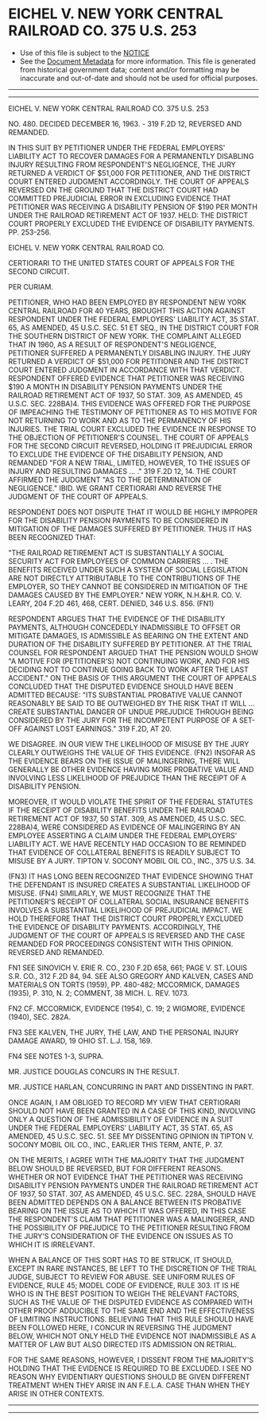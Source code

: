 ---
---

# EICHEL V. NEW YORK CENTRAL RAILROAD CO. 375 U.S. 253

* Use of this file is subject to the [NOTICE](https://github.com/publicdocs/notice/blob/master/NOTICE)
* See the [Document Metadata](../../../) for more information.
  This file is generated from historical government data; content and/or formatting may be inaccurate and out-of-date and should not be used for official purposes.

----------
----------

EICHEL V. NEW YORK CENTRAL RAILROAD CO. 375 U.S. 253

NO. 480.  DECIDED DECEMBER 16, 1963.  - 319 F.2D 12, REVERSED AND REMANDED.

IN THIS SUIT BY PETITIONER UNDER THE FEDERAL EMPLOYERS' LIABILITY ACT TO RECOVER DAMAGES FOR A PERMANENTLY DISABLING INJURY RESULTING FROM RESPONDENT'S NEGLIGENCE, THE JURY RETURNED A VERDICT OF $51,000 FOR PETITIONER, AND THE DISTRICT COURT ENTERED JUDGMENT ACCORDINGLY.  THE COURT OF APPEALS REVERSED ON THE GROUND THAT THE DISTRICT COURT HAD COMMITTED PREJUDICIAL ERROR IN EXCLUDING EVIDENCE THAT PETITIONER WAS RECEIVING A DISABILITY PENSION OF $190 PER MONTH UNDER THE RAILROAD RETIREMENT ACT OF 1937.  HELD:  THE DISTRICT COURT PROPERLY EXCLUDED THE EVIDENCE OF DISABILITY PAYMENTS.  PP. 253-256.

EICHEL V. NEW YORK CENTRAL RAILROAD CO.

CERTIORARI TO THE UNITED STATES COURT OF APPEALS FOR THE SECOND CIRCUIT.

PER CURIAM.

PETITIONER, WHO HAD BEEN EMPLOYED BY RESPONDENT NEW YORK CENTRAL RAILROAD FOR 40 YEARS, BROUGHT THIS ACTION AGAINST RESPONDENT UNDER THE FEDERAL EMPLOYERS' LIABILITY ACT, 35 STAT.  65, AS AMENDED, 45 U.S.C. SEC. 51 ET SEQ., IN THE DISTRICT COURT FOR THE SOUTHERN DISTRICT OF NEW YORK.  THE COMPLAINT ALLEGED THAT IN 1960, AS A RESULT OF RESPONDENT'S NEGLIGENCE, PETITIONER SUFFERED A PERMANENTLY DISABLING INJURY.  THE JURY RETURNED A VERDICT OF $51,000 FOR PETITIONER AND THE DISTRICT COURT ENTERED JUDGMENT IN ACCORDANCE WITH THAT VERDICT.  RESPONDENT OFFERED EVIDENCE THAT PETITIONER WAS RECEIVING $190 A MONTH IN DISABILITY PENSION PAYMENTS UNDER THE RAILROAD RETIREMENT ACT OF 1937, 50 STAT. 309, AS AMENDED, 45 U.S.C. SEC. 228BA)4.  THIS EVIDENCE WAS OFFERED FOR THE PURPOSE OF IMPEACHING THE TESTIMONY OF PETITIONER AS TO HIS MOTIVE FOR NOT RETURNING TO WORK AND AS TO THE PERMANENCY OF HIS INJURIES.  THE TRIAL COURT EXCLUDED THE EVIDENCE IN RESPONSE TO THE OBJECTION OF PETITIONER'S COUNSEL.  THE COURT OF APPEALS FOR THE SECOND CIRCUIT REVERSED, HOLDING IT PREJUDICIAL ERROR TO EXCLUDE THE EVIDENCE OF THE DISABILITY PENSION, AND REMANDED "FOR A NEW TRIAL, LIMITED, HOWEVER, TO THE ISSUES OF INJURY AND RESULTING DAMAGES  ...  ."  319 F.2D 12, 14.  THE COURT AFFIRMED THE JUDGMENT "AS TO THE DETERMINATION OF NEGLIGENCE."  IBID.  WE GRANT CERTIORARI AND REVERSE THE JUDGMENT OF THE COURT OF APPEALS.

RESPONDENT DOES NOT DISPUTE THAT IT WOULD BE HIGHLY IMPROPER FOR THE DISABILITY PENSION PAYMENTS TO BE CONSIDERED IN MITIGATION OF THE DAMAGES SUFFERED BY PETITIONER.  THUS IT HAS BEEN RECOGNIZED THAT:

"THE RAILROAD RETIREMENT ACT IS SUBSTANTIALLY A SOCIAL SECURITY ACT FOR EMPLOYEES OF COMMON CARRIERS  ...  .  THE BENEFITS RECEIVED UNDER SUCH A SYSTEM OF SOCIAL LEGISLATION ARE NOT DIRECTLY ATTRIBUTABLE TO THE CONTRIBUTIONS OF THE EMPLOYER, SO THEY CANNOT BE CONSIDERED IN MITIGATION OF THE DAMAGES CAUSED BY THE EMPLOYER."  NEW YORK, N.H.&H.R. CO. V. LEARY, 204 F.2D 461, 468, CERT. DENIED, 346 U.S. 856.  (FN1)

RESPONDENT ARGUES THAT THE EVIDENCE OF THE DISABILITY PAYMENTS, ALTHOUGH CONCEDEDLY INADMISSIBLE TO OFFSET OR MITIGATE DAMAGES, IS ADMISSIBLE AS BEARING ON THE EXTENT AND DURATION OF THE DISABILITY SUFFERED BY PETITIONER.  AT THE TRIAL COUNSEL FOR RESPONDENT ARGUED THAT THE PENSION WOULD SHOW "A MOTIVE FOR (PETITIONER'S) NOT CONTINUING WORK, AND FOR HIS DECIDING NOT TO CONTINUE GOING BACK TO WORK AFTER THE LAST ACCIDENT."  ON THE BASIS OF THIS ARGUMENT THE COURT OF APPEALS CONCLUDED THAT THE DISPUTED EVIDENCE SHOULD HAVE BEEN ADMITTED BECAUSE: "ITS SUBSTANTIAL PROBATIVE VALUE CANNOT REASONABLY BE SAID TO BE OUTWEIGHED BY THE RISK THAT IT WILL  ...  CREATE SUBSTANTIAL DANGER OF UNDUE PREJUDICE THROUGH BEING CONSIDERED BY THE JURY FOR THE INCOMPETENT PURPOSE OF A SET-OFF AGAINST LOST EARNINGS."  319 F.2D, AT 20.

WE DISAGREE.  IN OUR VIEW THE LIKELIHOOD OF MISUSE BY THE JURY CLEARLY OUTWEIGHS THE VALUE OF THIS EVIDENCE.  (FN2)  INSOFAR AS THE EVIDENCE BEARS ON THE ISSUE OF MALINGERING, THERE WILL GENERALLY BE OTHER EVIDENCE HAVING MORE PROBATIVE VALUE AND INVOLVING LESS LIKELIHOOD OF PREJUDICE THAN THE RECEIPT OF A DISABILITY PENSION.

MOREOVER, IT WOULD VIOLATE THE SPIRIT OF THE FEDERAL STATUTES IF THE RECEIPT OF DISABILITY BENEFITS UNDER THE RAILROAD RETIREMENT ACT OF 1937, 50 STAT. 309, AS AMENDED, 45 U.S.C. SEC. 228BA)4, WERE CONSIDERED AS EVIDENCE OF MALINGERING BY AN EMPLOYEE ASSERTING A CLAIM UNDER THE FEDERAL EMPLOYERS' LIABILITY ACT.  WE HAVE RECENTLY HAD OCCASION TO BE REMINDED THAT EVIDENCE OF COLLATERAL BENEFITS IS READILY SUBJECT TO MISUSE BY A JURY.  TIPTON V. SOCONY MOBIL OIL CO., INC., 375 U.S. 34.

(FN3)  IT HAS LONG BEEN RECOGNIZED THAT EVIDENCE SHOWING THAT THE DEFENDANT IS INSURED CREATES A SUBSTANTIAL LIKELIHOOD OF MISUSE.  (FN4) SIMILARLY, WE MUST RECOGNIZE THAT THE PETITIONER'S RECEIPT OF COLLATERAL SOCIAL INSURANCE BENEFITS INVOLVES A SUBSTANTIAL LIKELIHOOD OF PREJUDICIAL IMPACT.  WE HOLD THEREFORE THAT THE DISTRICT COURT PROPERLY EXCLUDED THE EVIDENCE OF DISABILITY PAYMENTS.  ACCORDINGLY, THE JUDGMENT OF THE COURT OF APPEALS IS REVERSED AND THE CASE REMANDED FOR PROCEEDINGS CONSISTENT WITH THIS OPINION.  REVERSED AND REMANDED.

FN1  SEE SINOVICH V. ERIE R. CO., 230 F.2D 658, 661; PAGE V. ST. LOUIS S.R. CO., 312 F.2D 84, 94.  SEE ALSO GREGORY AND KALVEN, CASES AND MATERIALS ON TORTS (1959), PP. 480-482; MCCORMICK, DAMAGES (1935), P. 310, N. 2; COMMENT, 38 MICH. L. REV. 1073.

FN2  CF. MCCORMICK, EVIDENCE (1954), C. 19; 2 WIGMORE, EVIDENCE (1940), SEC. 282A.

FN3  SEE KALVEN, THE JURY, THE LAW, AND THE PERSONAL INJURY DAMAGE AWARD, 19 OHIO ST. L.J. 158, 169.

FN4  SEE NOTES 1-3, SUPRA.

MR. JUSTICE DOUGLAS CONCURS IN THE RESULT.

MR. JUSTICE HARLAN, CONCURRING IN PART AND DISSENTING IN PART.

ONCE AGAIN, I AM OBLIGED TO RECORD MY VIEW THAT CERTIORARI SHOULD NOT HAVE BEEN GRANTED IN A CASE OF THIS KIND, INVOLVING ONLY A QUESTION OF THE ADMISSIBILITY OF EVIDENCE IN A SUIT UNDER THE FEDERAL EMPLOYERS' LIABILITY ACT, 35 STAT. 65, AS AMENDED, 45 U.S.C. SEC. 51.  SEE MY DISSENTING OPINION IN TIPTON V. SOCONY MOBIL OIL CO., INC., EARLIER THIS TERM, ANTE, P. 37.

ON THE MERITS, I AGREE WITH THE MAJORITY THAT THE JUDGMENT BELOW SHOULD BE REVERSED, BUT FOR DIFFERENT REASONS.  WHETHER OR NOT EVIDENCE THAT THE PETITIONER WAS RECEIVING DISABILITY PENSION PAYMENTS UNDER THE RAILROAD RETIREMENT ACT OF 1937, 50 STAT. 307, AS AMENDED, 45 U.S.C. SEC. 228A, SHOULD HAVE BEEN ADMITTED DEPENDS ON A BALANCE BETWEEN ITS PROBATIVE BEARING ON THE ISSUE AS TO WHICH IT WAS OFFERED, IN THIS CASE THE RESPONDENT'S CLAIM THAT PETITIONER WAS A MALINGERER, AND THE POSSIBILITY OF PREJUDICE TO THE PETITIONER RESULTING FROM THE JURY'S CONSIDERATION OF THE EVIDENCE ON ISSUES AS TO WHICH IT IS IRRELEVANT.

WHEN A BALANCE OF THIS SORT HAS TO BE STRUCK, IT SHOULD, EXCEPT IN RARE INSTANCES, BE LEFT TO THE DISCRETION OF THE TRIAL JUDGE, SUBJECT TO REVIEW FOR ABUSE.   SEE UNIFORM RULES OF EVIDENCE, RULE 45; MODEL CODE OF EVIDENCE, RULE 303.  IT IS HE WHO IS IN THE BEST POSITION TO WEIGH THE RELEVANT FACTORS, SUCH AS THE VALUE OF THE DISPUTED EVIDENCE AS COMPARED WITH OTHER PROOF ADDUCIBLE TO THE SAME END AND THE EFFECTIVENESS OF LIMITING INSTRUCTIONS.  BELIEVING THAT THIS RULE SHOULD HAVE BEEN FOLLOWED HERE, I CONCUR IN REVERSING THE JUDGMENT BELOW, WHICH NOT ONLY HELD THE EVIDENCE NOT INADMISSIBLE AS A MATTER OF LAW BUT ALSO DIRECTED ITS ADMISSION ON RETRIAL.

FOR THE SAME REASONS, HOWEVER, I DISSENT FROM THE MAJORITY'S HOLDING THAT THE EVIDENCE IS REQUIRED TO BE EXCLUDED.  I SEE NO REASON WHY EVIDENTIARY QUESTIONS SHOULD BE GIVEN DIFFERENT TREATMENT WHEN THEY ARISE IN AN F.E.L.A. CASE THAN WHEN THEY ARISE IN OTHER CONTEXTS.


----------
----------

